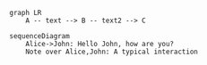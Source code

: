 ``` mermaid
graph LR
    A -- text --> B -- text2 --> C
```

``` mermaid
sequenceDiagram
    Alice->John: Hello John, how are you?
    Note over Alice,John: A typical interaction
```